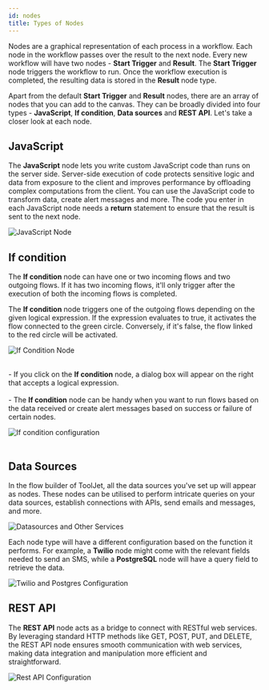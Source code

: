 ```yaml
---
id: nodes
title: Types of Nodes
---
```


Nodes are a graphical representation of each process in a workflow. Each node in the workflow passes over the result to the next node. Every new workflow will have two nodes - **Start Trigger** and **Result**. The **Start Trigger** node triggers the workflow to run. Once the workflow execution is completed, the resulting data is stored in the **Result** node type.

Apart from the default **Start Trigger** and **Result** nodes, there are an array of nodes that you can add to the canvas. They can be broadly divided into four types - **JavaScript**, **If condition**, **Data sources** and **REST API**. Let's take a closer look at each node.

## JavaScript

The **JavaScript** node lets you write custom JavaScript code than runs on the server side. Server-side execution of code protects sensitive logic and data from exposure to the client and improves performance by offloading complex computations from the client. You can use the JavaScript code to transform data, create alert messages and more. The code you enter in each JavaScript node needs a **return** statement to ensure that the result is sent to the next node. 

<div style={{textAlign: 'center'}}>
    <img style={{padding: '10px'}} className="screenshot-full" src="/img/workflows/nodes/js-node.png" alt="JavaScript Node" />
</div>

## If condition
The **If condition** node can have one or two incoming flows and two outgoing flows. If it has two incoming flows, it'll only trigger after the execution of both the incoming flows is completed. 

The **If condition** node triggers one of the outgoing flows depending on the given logical expression. If the expression evaluates to true, it activates the flow connected to the green circle. Conversely, if it's false, the flow linked to the red circle will be activated.

<div style={{textAlign: 'center'}}>
    <img style={{padding: '10px'}} className="screenshot-full" src="/img/workflows/nodes/if-condition-node.png" alt="If Condition Node" />
</div>
<br/>
<div style={{display: 'flex', justifyContent: 'space-between', alignItems:'center'}}>
  <div style={{flex: 1, padding: '0', alignment:'center'}}>
    <p style={{textAlign: 'left'}}>
        - If you click on the <b>If condition</b> node, a dialog box will appear on the right that accepts a logical expression. 
        <br/>    
        <br/>    
        - The <b>If condition</b> node can be handy when you want to run flows based on the data received or create alert messages based on success or failure of certain nodes.
    </p>
  </div>
  <div style={{flex: 1, padding: '10px'}}>
    <img className="screenshot-full" src="/img/workflows/nodes/if-condition-config.png" alt="If condition configuration"  />
  </div>
</div>
<br/>

## Data Sources 
In the flow builder of ToolJet, all the data sources you've set up will appear as nodes. These nodes can be utilised to perform intricate queries on your data sources, establish connections with APIs, send emails and messages, and more.

<div style={{textAlign: 'center'}}>
    <img style={{padding: '10px'}} className="screenshot-full" src="/img/workflows/nodes/datasources-nodes.png" alt="Datasources and Other Services" />
</div>

Each node type will have a different configuration based on the function it performs. For example, a **Twilio** node might come with the relevant fields needed to send an SMS, while a **PostgreSQL** node will have a query field to retrieve the data.

<div style={{textAlign: 'center'}}>
    <img style={{padding: '10px'}} className="screenshot-full" src="/img/workflows/nodes/twilio-postgres-config.png" alt="Twilio and Postgres Configuration" />
</div>

## REST API

The **REST API** node acts as a bridge to connect with RESTful web services. By leveraging standard HTTP methods like GET, POST, PUT, and DELETE, the REST API node ensures smooth communication with web services, making data integration and manipulation more efficient and straightforward.

<div style={{textAlign: 'center'}}>
    <img style={{padding: '10px'}} className="screenshot-full" src="/img/workflows/nodes/restapi-node.png" alt="Rest API Configuration" />
</div>



